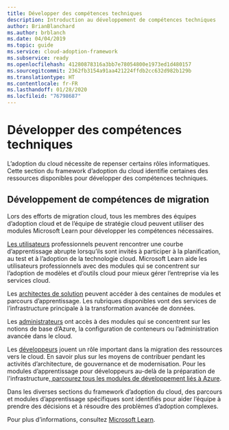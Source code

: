 ```yaml
---
title: Développer des compétences techniques
description: Introduction au développement de compétences techniques
author: BrianBlanchard
ms.author: brblanch
ms.date: 04/04/2019
ms.topic: guide
ms.service: cloud-adoption-framework
ms.subservice: ready
ms.openlocfilehash: 41280878316a3bb7e78054800e1973ed1d480157
ms.sourcegitcommit: 2362fb3154a91aa421224ffdb2cc632d982b129b
ms.translationtype: HT
ms.contentlocale: fr-FR
ms.lasthandoff: 01/28/2020
ms.locfileid: "76798687"
---
```

# <a name="build-technical-skills"></a>Développer des compétences techniques

L’adoption du cloud nécessite de repenser certains rôles informatiques. Cette section du framework d’adoption du cloud identifie certaines des ressources disponibles pour développer des compétences techniques.

## <a name="migration-skill-building"></a>Développement de compétences de migration

Lors des efforts de migration cloud, tous les membres des équipes d’adoption cloud et de l’équipe de stratégie cloud peuvent utiliser des modules Microsoft Learn pour développer les compétences nécessaires.

[Les utilisateurs](https://docs.microsoft.com/learn/browse/?roles=business-user) professionnels peuvent rencontrer une courbe d’apprentissage abrupte lorsqu’ils sont invités à participer à la planification, au test et à l’adoption de la technologie cloud. Microsoft Learn aide les utilisateurs professionnels avec des modules qui se concentrent sur l’adoption de modèles et d’outils cloud pour mieux gérer l’entreprise via les services cloud.

Les [architectes de solution](https://docs.microsoft.com/learn/browse/?roles=solution-architect) peuvent accéder à des centaines de modules et parcours d’apprentissage. Les rubriques disponibles vont des services de l’infrastructure principale à la transformation avancée de données.

Les [administrateurs](https://docs.microsoft.com/learn/browse/?roles=administrator) ont accès à des modules qui se concentrent sur les notions de base d’Azure, la configuration de conteneurs ou l’administration avancée dans le cloud.

Les [développeurs](https://docs.microsoft.com/learn/browse/?roles=developer&term=infrastructure) jouent un rôle important dans la migration des ressources vers le cloud. En savoir plus sur les moyens de contribuer pendant les activités d’architecture, de gouvernance et de modernisation. Pour les modules d’apprentissage pour développeurs au-delà de la préparation de l'infrastructure,[ parcourez tous les modules de développement liés à Azure](https://docs.microsoft.com/learn/browse/?roles=developer&products=azure).

Dans les diverses sections du framework d’adoption du cloud, des parcours et modules d’apprentissage spécifiques sont identifiés pour aider l’équipe à prendre des décisions et à résoudre des problèmes d’adoption complexes.

Pour plus d’informations, consultez [Microsoft Learn](https://docs.microsoft.com/learn).
